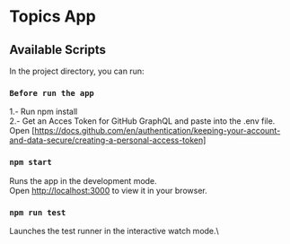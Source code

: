 # Topics App
## Available Scripts

In the project directory, you can run:

### `Before run the app`
1.- Run npm install \
2.- Get an Acces Token for GitHub GraphQL and paste into the .env file. \
    Open [https://docs.github.com/en/authentication/keeping-your-account-and-data-secure/creating-a-personal-access-token]

### `npm start`

Runs the app in the development mode.\
Open [http://localhost:3000](http://localhost:3000) to view it in your browser.

### `npm run test`

Launches the test runner in the interactive watch mode.\

